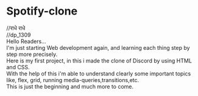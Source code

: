 # Spotify-clone
//राधे राधे
<br/>
//dp_1309
<br/>
Hello Readers...
<br/>
I'm just starting Web development again, and learning each thing step by step more precisely.
<br/>
Here is my first project, in this i made the clone of Discord by using HTML and CSS.
<br/>
With the help of this i'm able to understand clearly some important topics like, flex, grid, running media-queries,transitions,etc.
<br/>
This is just the beginning and much more to come.

